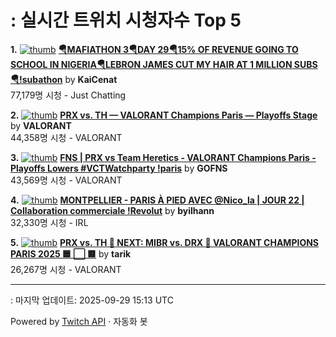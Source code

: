 # : 실시간 트위치 시청자수 Top 5

**1.** [![thumb](https://static-cdn.jtvnw.net/previews-ttv/live_user_kaicenat-320x180.jpg)](https://twitch.tv/KaiCenat)
**[🪂MAFIATHON 3🪂DAY 29🪂15% OF REVENUE GOING TO SCHOOL IN NIGERIA🪂LEBRON JAMES CUT MY HAIR AT 1 MILLION SUBS🪂!subathon](https://twitch.tv/KaiCenat)** by **KaiCenat**<br>77,179명 시청  - Just Chatting

**2.** [![thumb](https://static-cdn.jtvnw.net/previews-ttv/live_user_valorant-320x180.jpg)](https://twitch.tv/VALORANT)
**[PRX vs. TH — VALORANT Champions Paris — Playoffs Stage](https://twitch.tv/VALORANT)** by **VALORANT**<br>44,358명 시청  - VALORANT

**3.** [![thumb](https://static-cdn.jtvnw.net/previews-ttv/live_user_gofns-320x180.jpg)](https://twitch.tv/GOFNS)
**[FNS | PRX vs Team Heretics - VALORANT Champions Paris - Playoffs Lowers #VCTWatchparty !paris](https://twitch.tv/GOFNS)** by **GOFNS**<br>43,569명 시청  - VALORANT

**4.** [![thumb](https://static-cdn.jtvnw.net/previews-ttv/live_user_byilhann-320x180.jpg)](https://twitch.tv/byilhann)
**[MONTPELLIER - PARIS À PIED AVEC @Nico_la | JOUR 22 | Collaboration commerciale !Revolut](https://twitch.tv/byilhann)** by **byilhann**<br>32,330명 시청  - IRL

**5.** [![thumb](https://static-cdn.jtvnw.net/previews-ttv/live_user_tarik-320x180.jpg)](https://twitch.tv/tarik)
**[PRX vs. TH 🛑 NEXT: MIBR vs. DRX 🛑 VALORANT CHAMPIONS PARIS 2025 🟦 ⬜ 🟥](https://twitch.tv/tarik)** by **tarik**<br>26,267명 시청  - VALORANT


---
: 마지막 업데이트: 2025-09-29 15:13 UTC

Powered by [Twitch API](https://dev.twitch.tv/docs/api/reference) · 자동화 봇